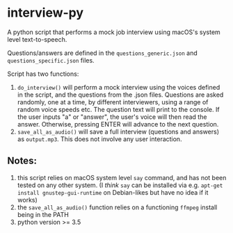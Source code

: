 # interview-py
A python script that performs a mock job interview using macOS's system level text-to-speech.

Questions/answers are defined in the `questions_generic.json` and `questions_specific.json` files.

Script has two functions:
1. `do_interview()` will perform a mock interview using the voices defined in the script, and the questions from the .json files. Questions are asked randomly, one at a time, by different interviewers, using a range of random voice speeds etc. The question text will print to the console. If the user inputs "a" or "answer", the user's voice will then read the answer. Otherwise, pressing ENTER will advance to the next question.
2. `save_all_as_audio()` will save a full interview (questions and answers) as `output.mp3`. This does not involve any user interaction.


## Notes:
1. this script relies on macOS system level `say` command, and has not been tested on any other system. (I *think* `say` can be installed via e.g. `apt-get install gnustep-gui-runtime` on Debian-likes but have no idea if it works)
2. the `save_all_as_audio()` function relies on a functioning `ffmpeg` install being in the PATH
3. python version >= 3.5